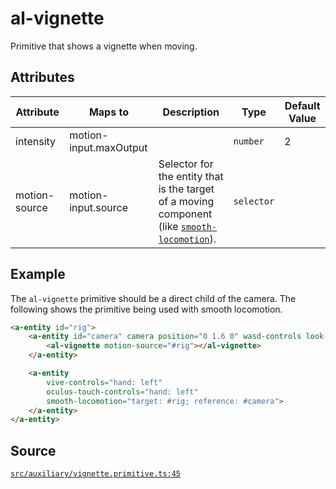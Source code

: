 # al-vignette
Primitive that shows a vignette when moving.

## Attributes
| Attribute | Maps to | Description | Type | Default Value |
|-----------|---------|-------------|------|---------------|
| intensity | motion-input.maxOutput |  | `number` | 2 |
| motion-source | motion-input.source | Selector for the entity that is the target of a moving component (like [`smooth-locomotion`](../movement/smooth-locomotion.component.md)). | `selector` |  |



## Example
The `al-vignette` primitive should be a direct child of the camera. The following shows
the primitive being used with smooth locomotion.
```HTML
<a-entity id="rig">
    <a-entity id="camera" camera position="0 1.6 0" wasd-controls look-controls>
        <al-vignette motion-source="#rig"></al-vignette>
    </a-entity>

    <a-entity
        vive-controls="hand: left"
        oculus-touch-controls="hand: left"
        smooth-locomotion="target: #rig; reference: #camera">
    </a-entity>
</a-entity>
```


## Source
[`src/auxiliary/vignette.primitive.ts:45`](https://github.com/mrxz/aframe-locomotion/blob/2a47dd0/src/auxiliary/vignette.primitive.ts#L45)
